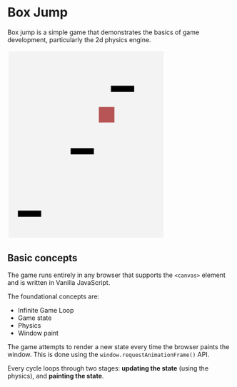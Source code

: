 # Box Jump

Box jump is a simple game that demonstrates the basics of game development, particularly the 2d physics engine.

<img src="https://raw.githubusercontent.com/akshayeshenoi/js-physics-engine/master/gameplay.png" width=350>

## Basic concepts

The game runs entirely in any browser that supports the `<canvas>` element and is written in Vanilla JavaScript.  

The foundational concepts are:
- Infinite Game Loop
- Game state
- Physics
- Window paint


The game attempts to render a new state every time the browser paints the window. This is done using the `window.requestAnimationFrame()` API.  

Every cycle loops through two stages: **updating the state** (using the physics), and **painting the state**. 
